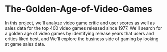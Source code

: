 # The-Golden-Age-of-Video-Games
In this project, we'll analyze video game critic and user scores as well as sales data for the top 400 video games released since 1977. We'll search for a golden age of video games by identifying release years that users and critics liked best, and We'll explore the business side of gaming by looking at game sales data.
